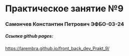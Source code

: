 # Практическое занятие №9
### Самончев Константин Петрович ЭФБО-03-24
##### Ссылка github pages:
https://larembra.github.io/front_back_dev_Prakt_9/
